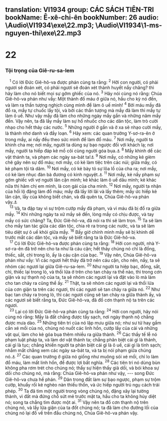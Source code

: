 translation: VI1934
group: CÁC SÁCH TIÊN-TRI
bookName: Ê-xê-chi-ên 
bookNumber: 26
audio: \Audio\VI1934\exe\22.mp3; \Audio\VI1934\1-ms-nguyen-thi\exe\22.mp3
-------

<div class="title"><h1>22</h1><h3>Tội trọng của Giê-ru-sa-lem</h3></div>
<span class="verse exe_22_1"> <sup>1</sup> Có lời Đức Giê-hô-va được phán cùng ta rằng: </span>
<span class="verse exe_22_2"><sup>2</sup> Hỡi con người, có phải ngươi sẽ đoán xét, có phải ngươi sẽ đoán xét thành huyết nầy chăng? thì hãy làm cho nó biết mọi sự gớm ghiếc của nó. </span>
<span class="verse exe_22_3"><sup>3</sup> Hãy nói cùng nó rằng: Chúa Giê-hô-va phán như vầy: Một thành đổ máu ở giữa nó, hầu cho kỳ nó đến, và làm ra thần tượng nghịch cùng mình để làm ô uế mình! </span>
<span class="verse exe_22_4"><sup>4</sup> Bởi máu mầy đã đổ ra, mầy tự chuốc lấy tội, và bởi các thần tượng mà mầy đã làm thì mầy tự làm ô uế. Như vậy mầy đã làm cho những ngày mầy gần và những năm mầy đến. Vậy nên, ta đã lấy mầy làm sự hổ nhuốc cho các dân tộc, làm trò cười nhạo cho hết thảy các nước. </span>
<span class="verse exe_22_5"><sup>5</sup> Những người ở gần và ở xa sẽ nhạo cười mầy, là thành nhơ danh và đầy loạn. </span>
<span class="verse exe_22_6"><sup>6</sup> Hãy xem: các quan trưởng Y-sơ-ra-ên ở trong mầy, ai nấy đều theo sức mình để làm đổ máu. </span>
<span class="verse exe_22_7"><sup>7</sup> Nơi mầy, người ta khinh cha mẹ; nơi mầy, người ta dùng sự bạo ngược đối với khách lạ; nơi mầy, người ta hiếp đáp kẻ mồ côi cùng người góa bụa.<a data-toggle="tooltip" data-placement="bottom" title="Xu 20:12; 22:21-22; Phu 5:16; 24:17">⚓</a></span>
<span class="verse exe_22_8"><sup>8</sup> Mầy khinh dể các vật thánh ta, và phạm các ngày sa-bát ta!<a data-toggle="tooltip" data-placement="bottom" title="Le 19:30; 26:2">⚓</a></span>
<span class="verse exe_22_9"><sup>9</sup> Nơi mầy, có những kẻ gièm chê gây nên sự đổ máu; nơi mầy, có kẻ làm tiệc trên các núi; giữa mầy, có kẻ phạm tội tà dâm. </span>
<span class="verse exe_22_10"><sup>10</sup> Nơi mầy, có kẻ bày tỏ sự lõa lồ của cha ra; nơi mầy, có kẻ làm nhục đàn bà đương có kinh nguyệt.<a data-toggle="tooltip" data-placement="bottom" title="Le 18:7-20">⚓</a></span>
<span class="verse exe_22_11"><sup>11</sup> Nơi mầy, kẻ nầy phạm sự gớm ghiếc với vợ người lân cận mình; kẻ khác làm ô uế dâu mình; kẻ khác nữa thì hãm chị em mình, là con gái của cha mình. </span>
<span class="verse exe_22_12"><sup>12</sup> Nơi mầy, người ta nhận của hối lộ đặng làm đổ máu; mầy đã lấy lời lãi và lấy thêm; mầy ức hiếp kẻ lân cận, lấy của không biết chán, và đã quên ta, Chúa Giê-hô-va phán vậy.<a data-toggle="tooltip" data-placement="bottom" title="Xu 23:8; Phu 16:19; Xu 22:25; Le 25:36-37; Phu 23:19">⚓</a><br/></span>
<span class="verse exe_22_13"> <sup>13</sup> Vả, ta đập tay vì sự trộm cướp mầy đã phạm, và vì máu đã bị đổ ra giữa mầy. </span>
<span class="verse exe_22_14"><sup>14</sup> Khi những ngày ta xử mầy sẽ đến, lòng mầy có chịu được, và tay mầy có sức chăng? Ta, Đức Giê-hô-va, đã nói ra thì sẽ làm trọn. </span>
<span class="verse exe_22_15"><sup>15</sup> Ta sẽ làm cho mầy tan tác giữa các dân tộc, chia rẽ ra trong các nước, và ta sẽ làm tiêu diệt sự ô uế khỏi giữa mầy. </span>
<span class="verse exe_22_16"><sup>16</sup> Bấy giờ chính mình mầy sẽ bị khinh dể trước mắt các dân tộc, và mầy sẽ biết rằng ta là Đức Giê-hô-va. <br/></span>
<span class="verse exe_22_17"> <sup>17</sup> Có lời Đức Giê-hô-va được phán cùng ta rằng: </span>
<span class="verse exe_22_18"><sup>18</sup> Hỡi con người, nhà Y-sơ-ra-ên đã trở nên cho ta như là cáu cặn; hết thảy chúng nó chỉ là đồng, thiếc, sắt, chì trong lò, ấy là cáu cặn của bạc. </span>
<span class="verse exe_22_19"><sup>19</sup> Vậy nên, Chúa Giê-hô-va phán như vầy: Vì các ngươi hết thảy đã trở nên cáu cặn, cho nên, nầy, ta sẽ nhóm các ngươi lại giữa Giê-ru-sa-lem. </span>
<span class="verse exe_22_20"><sup>20</sup> Như người ta hiệp bạc, đồng, sắt, chì, thiếc lại trong lò, và thổi lửa ở trên cho tan chảy ra thể nào, thì trong cơn giận và sự thạnh nộ của ta, ta sẽ nhóm các ngươi lại và đặt vào lò mà làm cho tan chảy ra cũng thể ấy. </span>
<span class="verse exe_22_21"><sup>21</sup> Thật, ta sẽ nhóm các ngươi lại và thổi lửa của cơn giận ta trên các ngươi, thì các ngươi sẽ tan chảy ra giữa nó. </span>
<span class="verse exe_22_22"><sup>22</sup> Như bạc tan chảy ra trong lò, thì các ngươi cũng sẽ tan chảy ra giữa thành ấy, và các ngươi sẽ biết rằng ta, Đức Giê-hô-va, đã đổ cơn thạnh nộ ta trên các ngươi. <br/></span>
<span class="verse exe_22_23"> <sup>23</sup> Lại có lời Đức Giê-hô-va phán cùng ta rằng: </span>
<span class="verse exe_22_24"><sup>24</sup> Hỡi con người, hãy nói cùng nó rằng: Mầy là đất chẳng được tẩy sạch, nơi ngày thạnh nộ chẳng được mưa dào. </span>
<span class="verse exe_22_25"><sup>25</sup> Những tiên tri của nó lập mưu giữa nó; như sư tử hay gầm cắn xé mồi của nó, chúng nó nuốt các linh hồn, cướp lấy của cải và những vật quí, làm cho kẻ góa bụa thêm nhiều ra giữa thành. </span>
<span class="verse exe_22_26"><sup>26</sup> Các thầy tế lễ nó phạm luật pháp ta, và làm dơ vật thánh ta; chẳng phân biệt cái gì là thánh, cái gì là tục; chẳng khiến người ta phân biệt cái gì là ô uế, cái gì là tinh sạch; nhắm mắt chẳng xem các ngày sa-bát ta, và ta bị nói phạm giữa chúng nó.<a data-toggle="tooltip" data-placement="bottom" title="Le 10:10">⚓</a></span>
<span class="verse exe_22_27"><sup>27</sup> Các quan trưởng ở giữa nó giống như muông sói xé mồi, chỉ lo làm đổ máu, làm mất linh hồn, để được lợi bất nghĩa. </span>
<span class="verse exe_22_28"><sup>28</sup> Các tiên tri nó dùng bùn không pha rơm trét cho chúng nó; thấy sự hiện thấy giả dối, và bói khoa sự dối cho chúng nó, mà rằng: Chúa Giê-hô-va phán như vậy, --- song Đức Giê-hô-va chưa hề phán. </span>
<span class="verse exe_22_29"><sup>29</sup> Dân trong đất làm sự bạo ngược, phạm sự trộm cướp, khuấy rối kẻ nghèo nàn thiếu thốn, và ức hiếp người trú ngụ cách trái phép. </span>
<span class="verse exe_22_30"><sup>30</sup> Ta đã tìm một người trong vòng chúng nó, đặng xây lại tường thành, vì đất mà đứng chỗ sứt mẻ trước mặt ta, hầu cho ta không hủy diệt nó; song ta chẳng tìm được một ai. </span>
<span class="verse exe_22_31"><sup>31</sup> Vậy nên ta đổ cơn thạnh nộ trên chúng nó, và lấy lửa giận của ta đốt chúng nó; ta đã làm cho đường lối của chúng nó lại đổ về trên đầu chúng nó, Chúa Giê-hô-va phán vậy. <br/></span>
